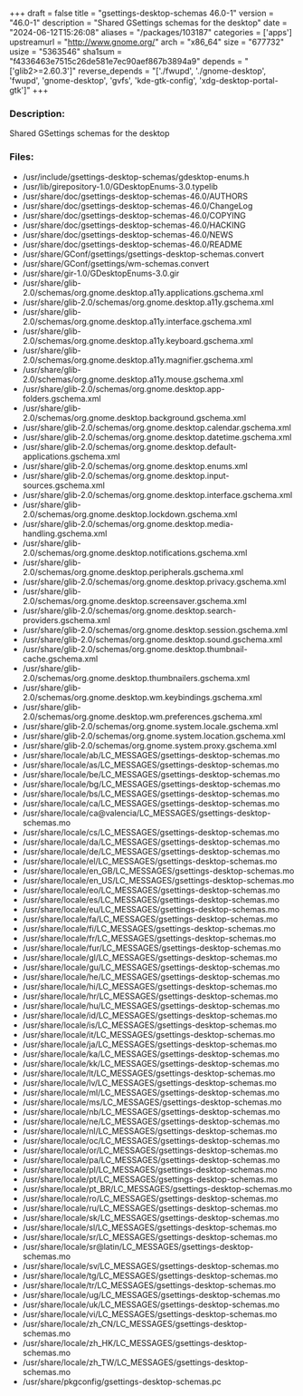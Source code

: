 +++
draft = false
title = "gsettings-desktop-schemas 46.0-1"
version = "46.0-1"
description = "Shared GSettings schemas for the desktop"
date = "2024-06-12T15:26:08"
aliases = "/packages/103187"
categories = ['apps']
upstreamurl = "http://www.gnome.org/"
arch = "x86_64"
size = "677732"
usize = "5363546"
sha1sum = "f4336463e7515c26de581e7ec90aef867b3894a9"
depends = "['glib2>=2.60.3']"
reverse_depends = "['./fwupd', './gnome-desktop', 'fwupd', 'gnome-desktop', 'gvfs', 'kde-gtk-config', 'xdg-desktop-portal-gtk']"
+++
### Description: 
Shared GSettings schemas for the desktop

### Files: 
* /usr/include/gsettings-desktop-schemas/gdesktop-enums.h
* /usr/lib/girepository-1.0/GDesktopEnums-3.0.typelib
* /usr/share/doc/gsettings-desktop-schemas-46.0/AUTHORS
* /usr/share/doc/gsettings-desktop-schemas-46.0/ChangeLog
* /usr/share/doc/gsettings-desktop-schemas-46.0/COPYING
* /usr/share/doc/gsettings-desktop-schemas-46.0/HACKING
* /usr/share/doc/gsettings-desktop-schemas-46.0/NEWS
* /usr/share/doc/gsettings-desktop-schemas-46.0/README
* /usr/share/GConf/gsettings/gsettings-desktop-schemas.convert
* /usr/share/GConf/gsettings/wm-schemas.convert
* /usr/share/gir-1.0/GDesktopEnums-3.0.gir
* /usr/share/glib-2.0/schemas/org.gnome.desktop.a11y.applications.gschema.xml
* /usr/share/glib-2.0/schemas/org.gnome.desktop.a11y.gschema.xml
* /usr/share/glib-2.0/schemas/org.gnome.desktop.a11y.interface.gschema.xml
* /usr/share/glib-2.0/schemas/org.gnome.desktop.a11y.keyboard.gschema.xml
* /usr/share/glib-2.0/schemas/org.gnome.desktop.a11y.magnifier.gschema.xml
* /usr/share/glib-2.0/schemas/org.gnome.desktop.a11y.mouse.gschema.xml
* /usr/share/glib-2.0/schemas/org.gnome.desktop.app-folders.gschema.xml
* /usr/share/glib-2.0/schemas/org.gnome.desktop.background.gschema.xml
* /usr/share/glib-2.0/schemas/org.gnome.desktop.calendar.gschema.xml
* /usr/share/glib-2.0/schemas/org.gnome.desktop.datetime.gschema.xml
* /usr/share/glib-2.0/schemas/org.gnome.desktop.default-applications.gschema.xml
* /usr/share/glib-2.0/schemas/org.gnome.desktop.enums.xml
* /usr/share/glib-2.0/schemas/org.gnome.desktop.input-sources.gschema.xml
* /usr/share/glib-2.0/schemas/org.gnome.desktop.interface.gschema.xml
* /usr/share/glib-2.0/schemas/org.gnome.desktop.lockdown.gschema.xml
* /usr/share/glib-2.0/schemas/org.gnome.desktop.media-handling.gschema.xml
* /usr/share/glib-2.0/schemas/org.gnome.desktop.notifications.gschema.xml
* /usr/share/glib-2.0/schemas/org.gnome.desktop.peripherals.gschema.xml
* /usr/share/glib-2.0/schemas/org.gnome.desktop.privacy.gschema.xml
* /usr/share/glib-2.0/schemas/org.gnome.desktop.screensaver.gschema.xml
* /usr/share/glib-2.0/schemas/org.gnome.desktop.search-providers.gschema.xml
* /usr/share/glib-2.0/schemas/org.gnome.desktop.session.gschema.xml
* /usr/share/glib-2.0/schemas/org.gnome.desktop.sound.gschema.xml
* /usr/share/glib-2.0/schemas/org.gnome.desktop.thumbnail-cache.gschema.xml
* /usr/share/glib-2.0/schemas/org.gnome.desktop.thumbnailers.gschema.xml
* /usr/share/glib-2.0/schemas/org.gnome.desktop.wm.keybindings.gschema.xml
* /usr/share/glib-2.0/schemas/org.gnome.desktop.wm.preferences.gschema.xml
* /usr/share/glib-2.0/schemas/org.gnome.system.locale.gschema.xml
* /usr/share/glib-2.0/schemas/org.gnome.system.location.gschema.xml
* /usr/share/glib-2.0/schemas/org.gnome.system.proxy.gschema.xml
* /usr/share/locale/ab/LC_MESSAGES/gsettings-desktop-schemas.mo
* /usr/share/locale/as/LC_MESSAGES/gsettings-desktop-schemas.mo
* /usr/share/locale/be/LC_MESSAGES/gsettings-desktop-schemas.mo
* /usr/share/locale/bg/LC_MESSAGES/gsettings-desktop-schemas.mo
* /usr/share/locale/bs/LC_MESSAGES/gsettings-desktop-schemas.mo
* /usr/share/locale/ca/LC_MESSAGES/gsettings-desktop-schemas.mo
* /usr/share/locale/ca@valencia/LC_MESSAGES/gsettings-desktop-schemas.mo
* /usr/share/locale/cs/LC_MESSAGES/gsettings-desktop-schemas.mo
* /usr/share/locale/da/LC_MESSAGES/gsettings-desktop-schemas.mo
* /usr/share/locale/de/LC_MESSAGES/gsettings-desktop-schemas.mo
* /usr/share/locale/el/LC_MESSAGES/gsettings-desktop-schemas.mo
* /usr/share/locale/en_GB/LC_MESSAGES/gsettings-desktop-schemas.mo
* /usr/share/locale/en_US/LC_MESSAGES/gsettings-desktop-schemas.mo
* /usr/share/locale/eo/LC_MESSAGES/gsettings-desktop-schemas.mo
* /usr/share/locale/es/LC_MESSAGES/gsettings-desktop-schemas.mo
* /usr/share/locale/eu/LC_MESSAGES/gsettings-desktop-schemas.mo
* /usr/share/locale/fa/LC_MESSAGES/gsettings-desktop-schemas.mo
* /usr/share/locale/fi/LC_MESSAGES/gsettings-desktop-schemas.mo
* /usr/share/locale/fr/LC_MESSAGES/gsettings-desktop-schemas.mo
* /usr/share/locale/fur/LC_MESSAGES/gsettings-desktop-schemas.mo
* /usr/share/locale/gl/LC_MESSAGES/gsettings-desktop-schemas.mo
* /usr/share/locale/gu/LC_MESSAGES/gsettings-desktop-schemas.mo
* /usr/share/locale/he/LC_MESSAGES/gsettings-desktop-schemas.mo
* /usr/share/locale/hi/LC_MESSAGES/gsettings-desktop-schemas.mo
* /usr/share/locale/hr/LC_MESSAGES/gsettings-desktop-schemas.mo
* /usr/share/locale/hu/LC_MESSAGES/gsettings-desktop-schemas.mo
* /usr/share/locale/id/LC_MESSAGES/gsettings-desktop-schemas.mo
* /usr/share/locale/is/LC_MESSAGES/gsettings-desktop-schemas.mo
* /usr/share/locale/it/LC_MESSAGES/gsettings-desktop-schemas.mo
* /usr/share/locale/ja/LC_MESSAGES/gsettings-desktop-schemas.mo
* /usr/share/locale/ka/LC_MESSAGES/gsettings-desktop-schemas.mo
* /usr/share/locale/kk/LC_MESSAGES/gsettings-desktop-schemas.mo
* /usr/share/locale/lt/LC_MESSAGES/gsettings-desktop-schemas.mo
* /usr/share/locale/lv/LC_MESSAGES/gsettings-desktop-schemas.mo
* /usr/share/locale/ml/LC_MESSAGES/gsettings-desktop-schemas.mo
* /usr/share/locale/ms/LC_MESSAGES/gsettings-desktop-schemas.mo
* /usr/share/locale/nb/LC_MESSAGES/gsettings-desktop-schemas.mo
* /usr/share/locale/ne/LC_MESSAGES/gsettings-desktop-schemas.mo
* /usr/share/locale/nl/LC_MESSAGES/gsettings-desktop-schemas.mo
* /usr/share/locale/oc/LC_MESSAGES/gsettings-desktop-schemas.mo
* /usr/share/locale/or/LC_MESSAGES/gsettings-desktop-schemas.mo
* /usr/share/locale/pa/LC_MESSAGES/gsettings-desktop-schemas.mo
* /usr/share/locale/pl/LC_MESSAGES/gsettings-desktop-schemas.mo
* /usr/share/locale/pt/LC_MESSAGES/gsettings-desktop-schemas.mo
* /usr/share/locale/pt_BR/LC_MESSAGES/gsettings-desktop-schemas.mo
* /usr/share/locale/ro/LC_MESSAGES/gsettings-desktop-schemas.mo
* /usr/share/locale/ru/LC_MESSAGES/gsettings-desktop-schemas.mo
* /usr/share/locale/sk/LC_MESSAGES/gsettings-desktop-schemas.mo
* /usr/share/locale/sl/LC_MESSAGES/gsettings-desktop-schemas.mo
* /usr/share/locale/sr/LC_MESSAGES/gsettings-desktop-schemas.mo
* /usr/share/locale/sr@latin/LC_MESSAGES/gsettings-desktop-schemas.mo
* /usr/share/locale/sv/LC_MESSAGES/gsettings-desktop-schemas.mo
* /usr/share/locale/tg/LC_MESSAGES/gsettings-desktop-schemas.mo
* /usr/share/locale/tr/LC_MESSAGES/gsettings-desktop-schemas.mo
* /usr/share/locale/ug/LC_MESSAGES/gsettings-desktop-schemas.mo
* /usr/share/locale/uk/LC_MESSAGES/gsettings-desktop-schemas.mo
* /usr/share/locale/vi/LC_MESSAGES/gsettings-desktop-schemas.mo
* /usr/share/locale/zh_CN/LC_MESSAGES/gsettings-desktop-schemas.mo
* /usr/share/locale/zh_HK/LC_MESSAGES/gsettings-desktop-schemas.mo
* /usr/share/locale/zh_TW/LC_MESSAGES/gsettings-desktop-schemas.mo
* /usr/share/pkgconfig/gsettings-desktop-schemas.pc
